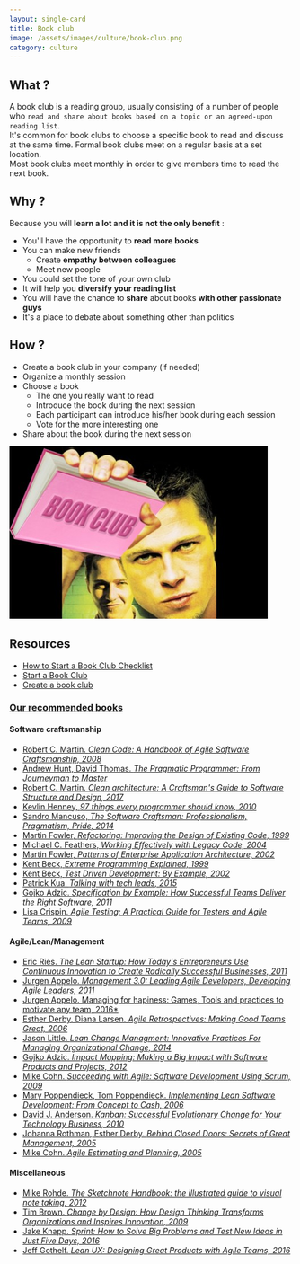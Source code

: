 ```yaml
---
layout: single-card
title: Book club
image: /assets/images/culture/book-club.png
category: culture
---
```



## What ?
A book club is a reading group, usually consisting of a number of people who `read and share about books based on a topic or an agreed-upon reading list`.  
It's common for book clubs to choose a specific book to read and discuss at the same time.
Formal book clubs meet on a regular basis at a set location.  
Most book clubs meet monthly in order to give members time to read the next book.

## Why ?
Because you will **learn a lot and it is not the only benefit** :
* You'll have the opportunity to **read more books**
* You can make new friends
    * Create **empathy between colleagues**
    * Meet new people
* You could set the tone of your own club
* It will help you **diversify your reading list**
* You will have the chance to **share** about books **with other passionate guys**
* It's a place to debate about something other than politics

## How ?
* Create a book club in your company (if needed)
* Organize a monthly session
* Choose a book
    * The one you really want to read
    * Introduce the book during the next session
    * Each participant can introduce his/her book during each session
    * Vote for the more interesting one
* Share about the book during the next session

![Book club](/assets/images/book-club-2.jpg)

## Resources
* [How to Start a Book Club Checklist](https://www.realsimple.com/work-life/start-book-club-checklist)
* [Start a Book Club](http://www.oprah.com/oprahsbookclub/how-to-start-your-own-book-club)
* [Create a book club](http://www.penguin.com/read/book-clubs/create/)


### [Our recommended books](#our-recommended-books)

#### Software craftsmanship
* [Robert C. Martin. *Clean Code: A Handbook of Agile Software Craftsmanship, 2008*](https://www.amazon.com/Clean-Code-Handbook-Software-Craftsmanship/dp/0132350882/ref=sr_1_1?ie=UTF8&qid=1490705150&sr=8-1&keywords=clean+code)
* [Andrew Hunt, David Thomas. *The Pragmatic Programmer: From Journeyman to Master*](https://www.amazon.com/Pragmatic-Programmer-Journeyman-Master/dp/020161622X)
* [Robert C. Martin. *Clean architecture: A Craftsman's Guide to Software Structure and Design, 2017*](https://www.amazon.com/Clean-Architecture-Craftsmans-Software-Structure/dp/0134494164/ref=sr_1_1_sspa?s=books&ie=UTF8&qid=1535097445&sr=1-1-spons&keywords=clean+architecture&psc=1)
* [Kevlin Henney, *97 things every programmer should know, 2010*](https://www.amazon.com/Things-Every-Programmer-Should-Know/dp/0596809484/ref=sr_1_1?s=books&ie=UTF8&qid=1535097489&sr=1-1&keywords=kevlin+henney)
* [Sandro Mancuso, *The Software Craftsman: Professionalism, Pragmatism, Pride, 2014*](https://www.amazon.com/Software-Craftsman-Professionalism-Pragmatism-Robert/dp/0134052501/ref=sr_1_1?ie=UTF8&qid=1490705629&sr=8-1&keywords=the+software+craftsman)
* [Martin Fowler, *Refactoring: Improving the Design of Existing Code, 1999*](https://www.amazon.com/Refactoring-Improving-Design-Existing-Code/dp/0201485672/ref=sr_1_1?ie=UTF8&qid=1490705743&sr=8-1&keywords=Refactoring:+Improving+the+Design+of+Existing+Code)
* [Michael C. Feathers, *Working Effectively with Legacy Code, 2004*](https://www.amazon.com/Working-Effectively-Legacy-Michael-Feathers/dp/0131177052/ref=pd_sim_14_3?_encoding=UTF8&pd_rd_i=0131177052&pd_rd_r=FBXZEJW275RVXAQ37T4D&pd_rd_w=HDzIV&pd_rd_wg=TWQgm&psc=1&refRID=FBXZEJW275RVXAQ37T4D)
* [Martin Fowler, *Patterns of Enterprise Application Architecture, 2002*](https://www.amazon.com/Patterns-Enterprise-Application-Architecture-Martin/dp/0321127420/ref=sr_1_2?ie=UTF8&qid=1490706195&sr=8-2&keywords=Software+architecture+for+developers)
* [Kent Beck, *Extreme Programming Explained, 1999*](https://www.amazon.com/Extreme-Programming-Explained-Embrace-Change/dp/0321278658/ref=sr_1_1?ie=UTF8&qid=1490706288&sr=8-1&keywords=extreme+programming)
* [Kent Beck, *Test Driven Development: By Example, 2002*](https://www.amazon.com/Test-Driven-Development-Kent-Beck/dp/0321146530/ref=sr_1_11?ie=UTF8&qid=1490706288&sr=8-11&keywords=extreme+programming)
* [Patrick Kua. *Talking with tech leads, 2015*](https://www.amazon.com/Talking-Tech-Leads-Novices-Practitioners/dp/150581748X/ref=sr_1_1?ie=UTF8&qid=1490706930&sr=8-1&keywords=talking+to+tech+leads)
* [Gojko Adzic. *Specification by Example: How Successful Teams Deliver the Right Software, 2011*](https://www.amazon.com/Specification-Example-Successful-Deliver-Software/dp/1617290084/ref=pd_sim_14_53?_encoding=UTF8&pd_rd_i=1617290084&pd_rd_r=BEGRA1XMWCTKN5CT1VM2&pd_rd_w=LGgvn&pd_rd_wg=ldlWg&psc=1&refRID=BEGRA1XMWCTKN5CT1VM2)
* [Lisa Crispin. *Agile Testing: A Practical Guide for Testers and Agile Teams, 2009*](https://www.amazon.com/Agile-Testing-Practical-Guide-Testers/dp/0321534468/ref=pd_sim_14_10?_encoding=UTF8&pd_rd_i=0321534468&pd_rd_r=MJCGXH63RMX1935KCX2S&pd_rd_w=JBwMC&pd_rd_wg=ex3TL&psc=1&refRID=MJCGXH63RMX1935KCX2S)

#### Agile/Lean/Management
* [Eric Ries. *The Lean Startup: How Today's Entrepreneurs Use Continuous Innovation to Create Radically Successful Businesses, 2011*](https://www.amazon.com/Lean-Startup-Entrepreneurs-Continuous-Innovation/dp/0307887898/ref=sr_1_1?ie=UTF8&qid=1490706844&sr=8-1&keywords=the+lean+startup)
* [Jurgen Appelo. *Management 3.0: Leading Agile Developers, Developing Agile Leaders, 2011*](https://www.amazon.com/Management-3-0-Developers-Developing-Addison-Wesley/dp/0321712471/ref=pd_sim_14_13?_encoding=UTF8&pd_rd_i=0321712471&pd_rd_r=W72B2QC38DY8JN9B82F9&pd_rd_w=Gweq6&pd_rd_wg=FBJiv&psc=1&refRID=W72B2QC38DY8JN9B82F9)
* [Jurgen Appelo. Managing for hapiness: Games, Tools and practices to motivate any team, 2016*](https://www.amazon.com/Managing-Happiness-Games-Practices-Motivate/dp/1119268680/ref=sr_1_1?ie=UTF8&qid=1535097723&sr=8-1&keywords=managing+for+happiness)
* [Esther Derby. Diana Larsen. *Agile Retrospectives: Making Good Teams Great, 2006*](https://www.amazon.com/Agile-Retrospectives-Making-Teams-Great/dp/0977616649/ref=pd_sim_14_4?_encoding=UTF8&pd_rd_i=0977616649&pd_rd_r=BEGRA1XMWCTKN5CT1VM2&pd_rd_w=LGgvn&pd_rd_wg=ldlWg&psc=1&refRID=BEGRA1XMWCTKN5CT1VM2)
* [Jason Little. *Lean Change Managment: Innovative Practices For Managing Organizational Change, 2014*](https://www.amazon.com/Lean-Change-Managment-Innovative-Organizational/dp/0990466507/ref=pd_sim_14_17?_encoding=UTF8&pd_rd_i=0990466507&pd_rd_r=BEGRA1XMWCTKN5CT1VM2&pd_rd_w=LGgvn&pd_rd_wg=ldlWg&psc=1&refRID=BEGRA1XMWCTKN5CT1VM2)
* [Gojko Adzic. *Impact Mapping: Making a Big Impact with Software Products and Projects, 2012*](https://www.amazon.com/Impact-Mapping-Software-Products-Projects/dp/0955683645/ref=pd_sim_14_24?_encoding=UTF8&pd_rd_i=0955683645&pd_rd_r=BEGRA1XMWCTKN5CT1VM2&pd_rd_w=LGgvn&pd_rd_wg=ldlWg&psc=1&refRID=BEGRA1XMWCTKN5CT1VM2)
* [Mike Cohn. *Succeeding with Agile: Software Development Using Scrum, 2009*](https://www.amazon.com/Succeeding-Agile-Software-Development-Using/dp/0321579364/ref=sr_1_1?s=books&ie=UTF8&qid=1535097895&sr=1-1&keywords=succeeding+with+agile)
* [Mary Poppendieck, Tom Poppendieck. *Implementing Lean Software Development: From Concept to Cash, 2006*](https://www.amazon.com/Implementing-Lean-Software-Development-Concept/dp/0321437381/ref=pd_sim_14_30?_encoding=UTF8&pd_rd_i=0321437381&pd_rd_r=BEGRA1XMWCTKN5CT1VM2&pd_rd_w=LGgvn&pd_rd_wg=ldlWg&psc=1&refRID=BEGRA1XMWCTKN5CT1VM2)
* [David J. Anderson. *Kanban: Successful Evolutionary Change for Your Technology Business, 2010*](https://www.amazon.com/Kanban-Successful-Evolutionary-Technology-Business/dp/0984521402/ref=pd_sim_14_32?_encoding=UTF8&pd_rd_i=0984521402&pd_rd_r=BEGRA1XMWCTKN5CT1VM2&pd_rd_w=LGgvn&pd_rd_wg=ldlWg&psc=1&refRID=BEGRA1XMWCTKN5CT1VM2)
* [Johanna Rothman, Esther Derby. *Behind Closed Doors: Secrets of Great Management, 2005*](https://www.amazon.com/Behind-Closed-Doors-Management-Programmers/dp/0976694026/ref=pd_sim_14_56?_encoding=UTF8&pd_rd_i=0976694026&pd_rd_r=BEGRA1XMWCTKN5CT1VM2&pd_rd_w=LGgvn&pd_rd_wg=ldlWg&psc=1&refRID=BEGRA1XMWCTKN5CT1VM2)
* [Mike Cohn. *Agile Estimating and Planning, 2005*](https://www.amazon.com/Agile-Estimating-Planning-Mike-Cohn/dp/0131479415/ref=pd_sim_14_16?_encoding=UTF8&pd_rd_i=0131479415&pd_rd_r=MJCGXH63RMX1935KCX2S&pd_rd_w=JBwMC&pd_rd_wg=ex3TL&psc=1&refRID=MJCGXH63RMX1935KCX2S)

#### Miscellaneous
* [Mike Rohde. *The Sketchnote Handbook: the illustrated guide to visual note taking, 2012*](https://www.amazon.com/Sketchnote-Handbook-illustrated-visual-taking/dp/0321857895/ref=sr_1_1?s=books&ie=UTF8&qid=1490707467&sr=1-1&keywords=sketchnoting)
* [Tim Brown. *Change by Design: How Design Thinking Transforms Organizations and Inspires Innovation, 2009*](https://www.amazon.com/Change-Design-Transforms-Organizations-Innovation/dp/0061766089/ref=sr_1_2?s=books&ie=UTF8&qid=1490709697&sr=1-2&keywords=design+thinking)
* [Jake Knapp. *Sprint: How to Solve Big Problems and Test New Ideas in Just Five Days, 2016*](https://www.amazon.com/Sprint-Solve-Problems-Test-Ideas/dp/150112174X/ref=sr_1_1?s=books&ie=UTF8&qid=1490709728&sr=1-1&keywords=how+to+solve+big+problems+and+test+new+ideas+in+just+five+days)
* [Jeff Gothelf. *Lean UX: Designing Great Products with Agile Teams, 2016*](https://www.amazon.com/Lean-UX-Designing-Great-Products/dp/1491953608/ref=pd_sim_14_2?_encoding=UTF8&pd_rd_i=1491953608&pd_rd_r=3ST6AD72SMFMDDHM3NJ0&pd_rd_w=qNAoW&pd_rd_wg=s1t7t&psc=1&refRID=3ST6AD72SMFMDDHM3NJ0)
